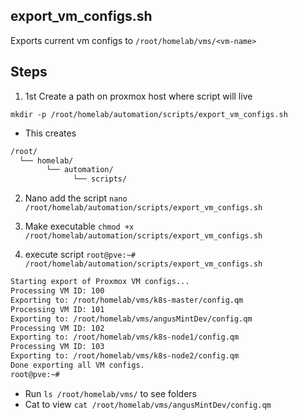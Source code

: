 
## export_vm_configs.sh 
Exports current vm configs to `/root/homelab/vms/<vm-name>`


## Steps 
1)  1st Create a path on proxmox host where script will live

`mkdir -p /root/homelab/automation/scripts/export_vm_configs.sh`

- This creates
```bash
/root/
  └── homelab/
        └── automation/
              └── scripts/
```
2) Nano add the script
`nano /root/homelab/automation/scripts/export_vm_configs.sh`

3) Make executable
`chmod +x /root/homelab/automation/scripts/export_vm_configs.sh`

4) execute script
`root@pve:~# /root/homelab/automation/scripts/export_vm_configs.sh`
```bash
Starting export of Proxmox VM configs...
Processing VM ID: 100
Exporting to: /root/homelab/vms/k8s-master/config.qm
Processing VM ID: 101
Exporting to: /root/homelab/vms/angusMintDev/config.qm
Processing VM ID: 102
Exporting to: /root/homelab/vms/k8s-node1/config.qm
Processing VM ID: 103
Exporting to: /root/homelab/vms/k8s-node2/config.qm
Done exporting all VM configs.
root@pve:~#
```

- Run `ls /root/homelab/vms/` to see folders
- Cat to view `cat /root/homelab/vms/angusMintDev/config.qm`

